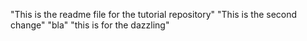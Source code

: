 "This is the readme file for the tutorial repository"
"This is the second change"
"bla"
"this is for the dazzling"